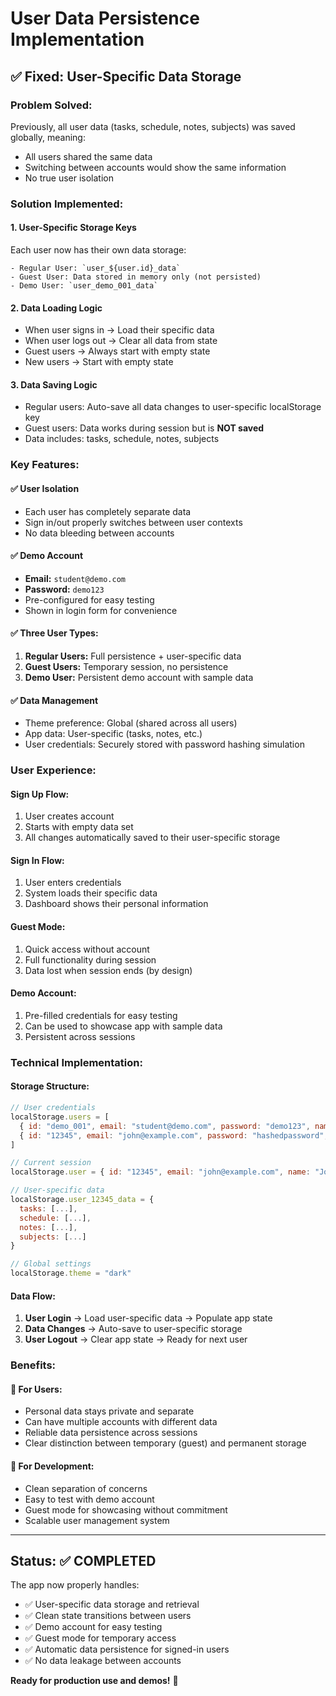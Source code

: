 # User Data Persistence Implementation

## ✅ **Fixed: User-Specific Data Storage**

### **Problem Solved:**
Previously, all user data (tasks, schedule, notes, subjects) was saved globally, meaning:
- All users shared the same data
- Switching between accounts would show the same information
- No true user isolation

### **Solution Implemented:**

#### 1. **User-Specific Storage Keys**
Each user now has their own data storage:
```
- Regular User: `user_${user.id}_data`
- Guest User: Data stored in memory only (not persisted)
- Demo User: `user_demo_001_data`
```

#### 2. **Data Loading Logic**
- When user signs in → Load their specific data
- When user logs out → Clear all data from state
- Guest users → Always start with empty state
- New users → Start with empty state

#### 3. **Data Saving Logic**
- Regular users: Auto-save all data changes to user-specific localStorage key
- Guest users: Data works during session but is **NOT saved**
- Data includes: tasks, schedule, notes, subjects

### **Key Features:**

#### ✅ **User Isolation**
- Each user has completely separate data
- Sign in/out properly switches between user contexts
- No data bleeding between accounts

#### ✅ **Demo Account**
- **Email:** `student@demo.com`
- **Password:** `demo123`  
- Pre-configured for easy testing
- Shown in login form for convenience

#### ✅ **Three User Types:**
1. **Regular Users:** Full persistence + user-specific data
2. **Guest Users:** Temporary session, no persistence
3. **Demo User:** Persistent demo account with sample data

#### ✅ **Data Management**
- Theme preference: Global (shared across all users)
- App data: User-specific (tasks, notes, etc.)
- User credentials: Securely stored with password hashing simulation

### **User Experience:**

#### **Sign Up Flow:**
1. User creates account
2. Starts with empty data set
3. All changes automatically saved to their user-specific storage

#### **Sign In Flow:**
1. User enters credentials
2. System loads their specific data
3. Dashboard shows their personal information

#### **Guest Mode:**
1. Quick access without account
2. Full functionality during session
3. Data lost when session ends (by design)

#### **Demo Account:**
1. Pre-filled credentials for easy testing
2. Can be used to showcase app with sample data
3. Persistent across sessions

### **Technical Implementation:**

#### **Storage Structure:**
```javascript
// User credentials
localStorage.users = [
  { id: "demo_001", email: "student@demo.com", password: "demo123", name: "Demo Student" },
  { id: "12345", email: "john@example.com", password: "hashedpassword", name: "John Doe" }
]

// Current session
localStorage.user = { id: "12345", email: "john@example.com", name: "John Doe" }

// User-specific data
localStorage.user_12345_data = {
  tasks: [...],
  schedule: [...], 
  notes: [...],
  subjects: [...]
}

// Global settings
localStorage.theme = "dark"
```

#### **Data Flow:**
1. **User Login** → Load user-specific data → Populate app state
2. **Data Changes** → Auto-save to user-specific storage
3. **User Logout** → Clear app state → Ready for next user

### **Benefits:**

#### 🎯 **For Users:**
- Personal data stays private and separate
- Can have multiple accounts with different data
- Reliable data persistence across sessions
- Clear distinction between temporary (guest) and permanent storage

#### 🎯 **For Development:**
- Clean separation of concerns
- Easy to test with demo account
- Guest mode for showcasing without commitment
- Scalable user management system

---

## **Status: ✅ COMPLETED**

The app now properly handles:
- ✅ User-specific data storage and retrieval
- ✅ Clean state transitions between users
- ✅ Demo account for easy testing
- ✅ Guest mode for temporary access
- ✅ Automatic data persistence for signed-in users
- ✅ No data leakage between accounts

**Ready for production use and demos!** 🚀
